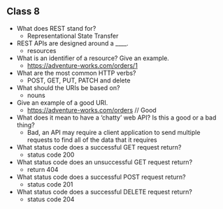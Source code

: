 ## Class 8

- What does REST stand for?
  - Representational State Transfer 
- REST APIs are designed around a ____.
  - resources
- What is an identifier of a resource? Give an example.
  - https://adventure-works.com/orders/1
- What are the most common HTTP verbs?
  - POST, GET, PUT, PATCH and delete
- What should the URIs be based on?
  - nouns
- Give an example of a good URI.
  -    https://adventure-works.com/orders // Good
- What does it mean to have a ‘chatty’ web API? Is this a good or a bad thing?
  -  Bad, an API may require a client application to send multiple requests to find all of the data that it requires
- What status code does a successful GET request return?
  - status code 200
- What status code does an unsuccessful GET request return?
  - return 404 
- What status code does a successful POST request return?
  - status code 201
- What status code does a successful DELETE request return?
  - status code 204
